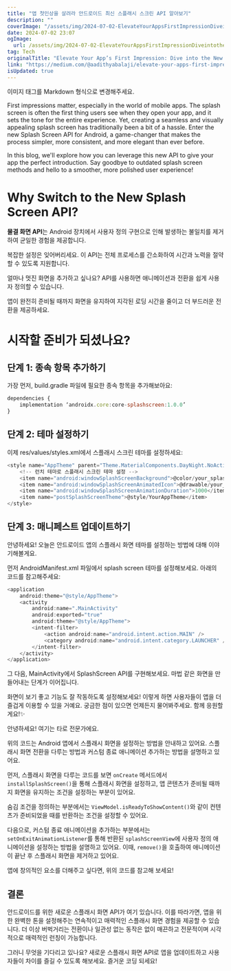```yaml
---
title: "앱 첫인상을 살려라 안드로이드 최신 스플래시 스크린 API 알아보기"
description: ""
coverImage: "/assets/img/2024-07-02-ElevateYourAppsFirstImpressionDiveintotheNewSplashScreenAPIforAndroid_0.png"
date: 2024-07-02 23:07
ogImage: 
  url: /assets/img/2024-07-02-ElevateYourAppsFirstImpressionDiveintotheNewSplashScreenAPIforAndroid_0.png
tag: Tech
originalTitle: "Elevate Your App’s First Impression: Dive into the New Splash Screen API for Android"
link: "https://medium.com/@aadithyabalaji/elevate-your-apps-first-impression-dive-into-the-new-splash-screen-api-for-android-0d63b4667270"
isUpdated: true
---
```






이미지 태그를 Markdown 형식으로 변경해주세요.

First impressions matter, especially in the world of mobile apps. The splash screen is often the first thing users see when they open your app, and it sets the tone for the entire experience. Yet, creating a seamless and visually appealing splash screen has traditionally been a bit of a hassle. Enter the new Splash Screen API for Android, a game-changer that makes the process simpler, more consistent, and more elegant than ever before.

In this blog, we'll explore how you can leverage this new API to give your app the perfect introduction. Say goodbye to outdated splash screen methods and hello to a smoother, more polished user experience!

# Why Switch to the New Splash Screen API?



<div class="content-ad"></div>

**물결 화면 API**는 Android 장치에서 사용자 정의 구현으로 인해 발생하는 불일치를 제거하여 균일한 경험을 제공합니다.

복잡한 설정은 잊어버리세요. 이 API는 전체 프로세스를 간소화하여 시간과 노력을 절약할 수 있도록 지원합니다.

얼마나 멋진 화면을 추가하고 싶나요? API를 사용하면 애니메이션과 전환을 쉽게 사용자 정의할 수 있습니다.

앱이 완전히 준비될 때까지 화면을 유지하여 지각된 로딩 시간을 줄이고 더 부드러운 전환을 제공하세요.

<div class="content-ad"></div>

# 시작할 준비가 되셨나요?

## 단계 1: 종속 항목 추가하기

가장 먼저, build.gradle 파일에 필요한 종속 항목을 추가해보아요:

```js
dependencies {
    implementation ‘androidx.core:core-splashscreen:1.0.0’
}
```

<div class="content-ad"></div>

## 단계 2: 테마 설정하기

이제 res/values/styles.xml에서 스플래시 스크린 테마를 설정하세요:

```js
<style name="AppTheme" parent="Theme.MaterialComponents.DayNight.NoActionBar">
    <!-- 런치 테마로 스플래시 스크린 테마 설정 -->
    <item name="android:windowSplashScreenBackground">@color/your_splash_background</item>
    <item name="android:windowSplashScreenAnimatedIcon">@drawable/your_splash_icon</item>
    <item name="android:windowSplashScreenAnimationDuration">1000</item>
    <item name="postSplashScreenTheme">@style/YourAppTheme</item>
</style>
```

## 단계 3: 매니페스트 업데이트하기

<div class="content-ad"></div>

안녕하세요! 오늘은 안드로이드 앱의 스플래시 화면 테마를 설정하는 방법에 대해 이야기해볼게요.

먼저 AndroidManifest.xml 파일에서 splash screen 테마를 설정해보세요. 아래의 코드를 참고해주세요:

```js
<application
    android:theme="@style/AppTheme">
    <activity
        android:name=".MainActivity"
        android:exported="true"
        android:theme="@style/AppTheme">
        <intent-filter>
            <action android:name="android.intent.action.MAIN" />
            <category android:name="android.intent.category.LAUNCHER" />
        </intent-filter>
    </activity>
</application>
```

그 다음, MainActivity에서 SplashScreen API를 구현해보세요. 마법 같은 화면을 만들어내는 단계가 이어집니다.

화면이 보기 좋고 기능도 잘 작동하도록 설정해보세요! 이렇게 하면 사용자들이 앱을 더 즐겁게 이용할 수 있을 거예요. 궁금한 점이 있으면 언제든지 물어봐주세요. 함께 응원할게요!✨

<div class="content-ad"></div>


안녕하세요! 여기는 타로 전문가에요.

위의 코드는 Android 앱에서 스플래시 화면을 설정하는 방법을 안내하고 있어요. 스플래시 화면 전환을 다루는 방법과 커스텀 종료 애니메이션 추가하는 방법을 설명하고 있어요.

먼저, 스플래시 화면을 다루는 코드를 보면 `onCreate` 메서드에서 `installSplashScreen()`을 통해 스플래시 화면을 설정하고, 앱 콘텐츠가 준비될 때까지 화면을 유지하는 조건을 설정하는 부분이 있어요.

숨김 조건을 정의하는 부분에서는 `ViewModel.isReadyToShowContent()`와 같이 컨텐츠가 준비되었을 때를 반환하는 조건을 설정할 수 있어요.

다음으로, 커스텀 종료 애니메이션을 추가하는 부분에서는 `setOnExitAnimationListener`를 통해 반환된 `splashScreenView`에 사용자 정의 애니메이션을 설정하는 방법을 설명하고 있어요. 이때, `remove()`을 호출하여 애니메이션이 끝난 후 스플래시 화면을 제거하고 있어요.

앱에 창의적인 요소를 더해주고 싶다면, 위의 코드를 참고해 보세요!


<div class="content-ad"></div>

## 결론

안드로이드를 위한 새로운 스플래시 화면 API가 여기 있습니다. 이를 따라가면, 앱을 위한 완벽한 톤을 설정해주는 연속적이고 매력적인 스플래시 화면 경험을 제공할 수 있습니다. 더 이상 버벅거리는 전환이나 일관성 없는 동작은 없이 매끈하고 전문적이며 시각적으로 매력적인 런칭이 가능합니다.

그러니 무엇을 기다리고 있나요? 새로운 스플래시 화면 API로 앱을 업데이트하고 사용자들이 차이를 즐길 수 있도록 해보세요. 즐거운 코딩 되세요!